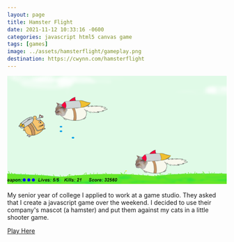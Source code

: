 ```yaml
---
layout: page
title: Hamster Flight
date: 2021-11-12 10:33:16 -0600
categories: javascript html5 canvas game
tags: [games]
image: ../assets/hamsterflight/gameplay.png
destination: https://cwynn.com/hamsterflight
---
```


[![Image of Hamster Flight gameplay. Click to navigate to game.](../assets/hamsterflight/gameplay.png)](https://cwynn.com/hamsterflight)

My senior year of college I applied to work at a game studio. They asked that I create a javascript game over the weekend. I decided to use their company's mascot (a hamster) and put them against my cats in a little shooter game.

<!--more-->

[Play Here](https://cwynn.com/hamsterflight)
